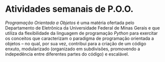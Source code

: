 # Atividades semanais de P.O.O.

*Programação Orientada a Objetos* é uma matéria ofertada pelo Departamento de Eletrônica da Universidade Federal de Minas Gerais 
e que utiliza da flexibilidade da linguagem de programação *Python* para exercitar os conceitos que caracterizam o paradigma de programação orientada a objetos – no qual, por sua vez, 
contribui para a criação de um código enxuto, modularizado (organizado em subdivisões, promovendo a indepedência entre diferentes partes do código) e escalável.
